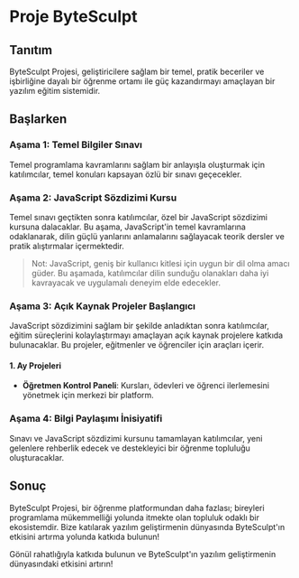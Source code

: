 # Proje ByteSculpt

## Tanıtım
ByteSculpt Projesi, geliştiricilere sağlam bir temel, pratik beceriler ve işbirliğine dayalı bir öğrenme ortamı ile güç kazandırmayı amaçlayan bir yazılım eğitim sistemidir.

## Başlarken
### Aşama 1: Temel Bilgiler Sınavı
Temel programlama kavramlarını sağlam bir anlayışla oluşturmak için katılımcılar, temel konuları kapsayan özlü bir sınavı geçecekler.

### Aşama 2: JavaScript Sözdizimi Kursu
Temel sınavı geçtikten sonra katılımcılar, özel bir JavaScript sözdizimi kursuna dalacaklar. Bu aşama, JavaScript'in temel kavramlarına odaklanarak, dilin güçlü yanlarını anlamalarını sağlayacak teorik dersler ve pratik alıştırmalar içermektedir.

> Not: JavaScript, geniş bir kullanıcı kitlesi için uygun bir dil olma amacı güder. Bu aşamada, katılımcılar dilin sunduğu olanakları daha iyi kavrayacak ve uygulamalı deneyim elde edecekler.

### Aşama 3: Açık Kaynak Projeler Başlangıcı
JavaScript sözdizimini sağlam bir şekilde anladıktan sonra katılımcılar, eğitim süreçlerini kolaylaştırmayı amaçlayan açık kaynak projelere katkıda bulunacaklar. Bu projeler, eğitmenler ve öğrenciler için araçları içerir.

#### 1. Ay Projeleri
- **Öğretmen Kontrol Paneli**: Kursları, ödevleri ve öğrenci ilerlemesini yönetmek için merkezi bir platform.

### Aşama 4: Bilgi Paylaşımı İnisiyatifi
Sınavı ve JavaScript sözdizimi kursunu tamamlayan katılımcılar, yeni gelenlere rehberlik edecek ve destekleyici bir öğrenme topluluğu oluşturacaklar.

## Sonuç
ByteSculpt Projesi, bir öğrenme platformundan daha fazlası; bireyleri programlama mükemmelliği yolunda itmekte olan topluluk odaklı bir ekosistemdir. Bize katılarak yazılım geliştirmenin dünyasında ByteSculpt'ın etkisini artırma yolunda katkıda bulunun!

Gönül rahatlığıyla katkıda bulunun ve ByteSculpt'ın yazılım geliştirmenin dünyasındaki etkisini artırın!
